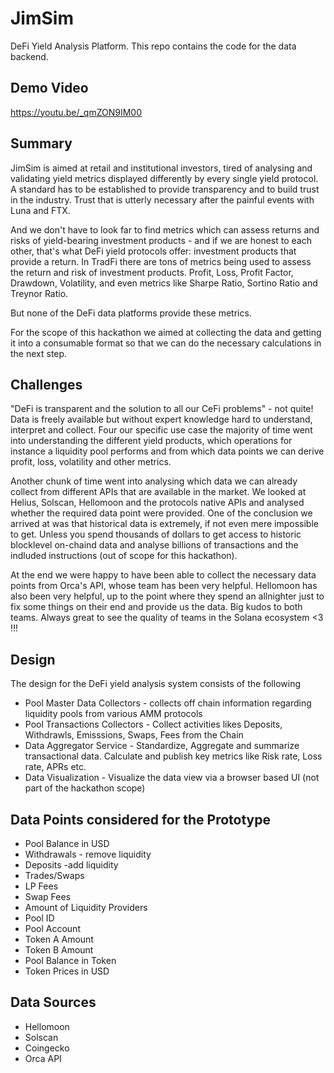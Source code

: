 # JimSim 
DeFi Yield Analysis Platform.
This repo contains the code for the data backend.

## Demo Video
https://youtu.be/_qmZON9IM00

## Summary
JimSim is aimed at retail and institutional investors, tired of analysing and validating yield metrics displayed differently by every single yield protocol. A standard has to be established to provide transparency and to build trust in the industry. Trust that is utterly necessary after the painful events with Luna and FTX.

And we don't have to look far to find metrics which can assess returns and risks of yield-bearing investment products - and if we are honest to each other, that's what DeFi yield protocols offer: investment products that provide a return. In TradFi there are tons of metrics being used to assess the return and risk of investment products. Profit, Loss, Profit Factor, Drawdown, Volatility, and even metrics like Sharpe Ratio, Sortino Ratio and Treynor Ratio.

But none of the DeFi data platforms provide these metrics.

For the scope of this hackathon we aimed at collecting the data and getting it into a consumable format so that we can do the necessary calculations in the next step.

## Challenges

"DeFi is transparent and the solution to all our CeFi problems" - not quite! Data is freely available but without expert knowledge hard to understand, interpret and collect. Four our specific use case the majority of time went into understanding the different yield products, which operations for instance a liquidity pool performs and from which data points we can derive profit, loss, volatility and other metrics.

Another chunk of time went into analysing which data we can already collect from different APIs that are available in the market. We looked at Helius, Solscan, Hellomoon and the protocols native APIs and analysed whether the required data point were provided. One of the conclusion we arrived at was that historical data is extremely, if not even mere impossible to get. Unless you spend thousands of dollars to get access to historic blocklevel on-chaind data and analyse billions of transactions and the indluded instructions (out of scope for this hackathon).

At the end we were happy to have been able to collect the necessary data points from Orca's API, whose team has been very helpful. Hellomoon has also been very helpful, up to the point where they spend an allnighter just to fix some things on their end and provide us the data. Big kudos to both teams. Always great to see the quality of teams in the Solana ecosystem <3 !!!

## Design 
 The design for the DeFi yield analysis system consists of the following 
 * Pool Master Data Collectors - collects off chain information regarding liquidity pools from various AMM protocols 
 * Pool Transactions Collectors - Collect activities likes Deposits, Withdrawls, Emisssions, Swaps, Fees from the Chain 
 * Data Aggregator Service - Standardize, Aggregate and summarize transactional data. Calculate and publish key metrics like Risk rate, Loss rate, APRs etc.
 * Data Visualization - Visualize the data view via a browser based UI (not part of the hackathon scope)

## Data Points considered for the Prototype
- Pool Balance in USD
- Withdrawals - remove liquidity
- Deposits -add liquidity
- Trades/Swaps
- LP Fees
- Swap Fees
- Amount of Liquidity Providers
- Pool ID
- Pool Account
- Token A Amount
- Token B Amount
- Pool Balance in Token
- Token Prices in USD

## Data Sources
- Hellomoon
- Solscan
- Coingecko
- Orca API
